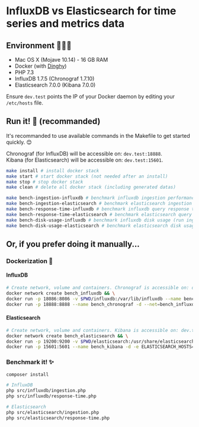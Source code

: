 # InfluxDB vs Elasticsearch for time series and metrics data

## Environment 👨🏻‍💻

- Mac OS X (Mojave 10.14) - 16 GB RAM
- Docker (with [Dinghy](https://github.com/codekitchen/dinghy))
- PHP 7.3
- InfluxDB 1.7.5 (Chronograf 1.7.10)
- Elasticsearch 7.0.0 (Kibana 7.0.0)

Ensure `dev.test` points the IP of your Docker daemon by editing your `/etc/hosts` file.

## Run it! 🏃 (recommanded)

It's recommanded to use available commands in the Makefile to get started quickly. :blush:

Chronograf (for InfluxDB) will be accessible on: `dev.test:18888`.  
Kibana (for Elasticsearch) will be accessible on: `dev.test:15601`.

```bash
make install # install docker stack
make start # start docker stack (not needed after an install)
make stop # stop docker stack
make clean # delete all docker stack (including generated datas)

make bench-ingestion-influxdb # benchmark influxdb ingestion performance
make bench-ingestion-elasticsearch # benchmark elasticsearch ingestion performance
make bench-response-time-influxdb # benchmark influxdb query response time
make bench-response-time-elasticsearch # benchmark elasticsearch query response time
make bench-disk-usage-influxdb # benchmark influxdb disk usage (run ingestion command first)
make bench-disk-usage-elasticsearch # benchmark elasticsearch disk usage (run ingestion command first)
```

## Or, if you prefer doing it manually...

### Dockerization 🐳

#### InfluxDB

```bash
# Create network, volume and containers. Chronograf is accessible on: dev.test:18888.
docker network create bench_influxdb && \
docker run -p 18086:8086 -v $PWD/influxdb:/var/lib/influxdb --name bench_influxdb -d -e INFLUXDB_DB=rio --net=bench_influxdb influxdb && \
docker run -p 18888:8888 --name bench_chronograf -d --net=bench_influxdb chronograf --influxdb-url=http://bench_influxdb:8086
```

#### Elasticsearch

```bash
# Create network, volume and containers. Kibana is accessible on: dev.test:15601.
docker network create bench_elasticsearch && \
docker run -p 19200:9200 -v $PWD/elasticsearch:/usr/share/elasticsearch/data --name bench_elasticsearch -d -e "discovery.type=single-node" --net bench_elasticsearch elasticsearch:7.0.0 && \
docker run -p 15601:5601 --name bench_kibana -d -e ELASTICSEARCH_HOSTS=http://bench_elasticsearch:9200 --net bench_elasticsearch kibana:7.0.0
```

### Benchmark it! ✨

```bash
composer install

# InfluxDB
php src/influxdb/ingestion.php
php src/influxdb/response-time.php

# Elasticsearch
php src/elasticsearch/ingestion.php
php src/elasticsearch/response-time.php
```
